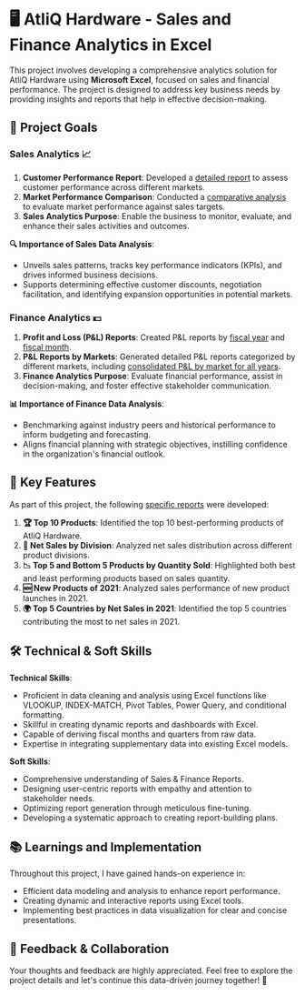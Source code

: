 # 🖥️ AtliQ Hardware - Sales and Finance Analytics in Excel

This project involves developing a comprehensive analytics solution for AtliQ Hardware using **Microsoft Excel**, focused on sales and financial performance. The project is designed to address key business needs by providing insights and reports that help in effective decision-making.

## 🎯 Project Goals

### Sales Analytics 📈
1. **Customer Performance Report**: Developed a [detailed report](https://github.com/rutuja-ninja/sales_and_finance_analytics_of_atliq_hardwares/blob/main/Sales%20Analytics%20Reports/Customer%20Performance%20Report%20of%20AtliQ%20Hardwares.pdf) to assess customer performance across different markets.
2. **Market Performance Comparison**: Conducted a [comparative analysis](https://github.com/rutuja-ninja/sales_and_finance_analytics_of_atliq_hardwares/blob/main/Sales%20Analytics%20Reports/Market%20Performance%20vs%20Target%20Report%20of%20AtliQ%20Hardwares.pdf) to evaluate market performance against sales targets.
3. **Sales Analytics Purpose**: Enable the business to monitor, evaluate, and enhance their sales activities and outcomes.

**🔍 Importance of Sales Data Analysis**:
- Unveils sales patterns, tracks key performance indicators (KPIs), and drives informed business decisions.
- Supports determining effective customer discounts, negotiation facilitation, and identifying expansion opportunities in potential markets.

### Finance Analytics 💵
1. **Profit and Loss (P&L) Reports**: Created P&L reports by [fiscal year](https://github.com/rutuja-ninja/sales_and_finance_analytics_of_atliq_hardwares/blob/main/Finance%20Analytics%20Reports/P%26L%20Statement%20by%20Fiscal%20Years.pdf) and [fiscal month](https://github.com/rutuja-ninja/sales_and_finance_analytics_of_atliq_hardwares/blob/main/Finance%20Analytics%20Reports/P%26L%20Statement%20by%20Fiscal%20Months.pdf).
2. **P&L Reports by Markets**: Generated detailed P&L reports categorized by different markets, including [consolidated P&L by market for all years](https://github.com/rutuja-ninja/sales_and_finance_analytics_of_atliq_hardwares/blob/main/Finance%20Analytics%20Reports/P%26L%20Statement%20by%20Market%20for%20All%20Fiscal%20Years.pdf).
3. **Finance Analytics Purpose**: Evaluate financial performance, assist in decision-making, and foster effective stakeholder communication.

**📊 Importance of Finance Data Analysis**:
- Benchmarking against industry peers and historical performance to inform budgeting and forecasting.
- Aligns financial planning with strategic objectives, instilling confidence in the organization's financial outlook.

## 🌟 Key Features
As part of this project, the following [specific reports](https://github.com/rutuja-ninja/sales_and_finance_analytics_of_atliq_hardwares/tree/main/Stakeholders%20Requests) were developed:
1. **🏆 Top 10 Products**: Identified the top 10 best-performing products of AtliQ Hardware.
2. **💼 Net Sales by Division**: Analyzed net sales distribution across different product divisions.
3. **📉 Top 5 and Bottom 5 Products by Quantity Sold**: Highlighted both best and least performing products based on sales quantity.
4. **🆕 New Products of 2021**: Analyzed sales performance of new product launches in 2021.
5. **🌍 Top 5 Countries by Net Sales in 2021**: Identified the top 5 countries contributing the most to net sales in 2021.

## 🛠️ Technical & Soft Skills
**Technical Skills**:
- Proficient in data cleaning and analysis using Excel functions like VLOOKUP, INDEX-MATCH, Pivot Tables, Power Query, and conditional formatting.
- Skillful in creating dynamic reports and dashboards with Excel.
- Capable of deriving fiscal months and quarters from raw data.
- Expertise in integrating supplementary data into existing Excel models.

**Soft Skills**:
- Comprehensive understanding of Sales & Finance Reports.
- Designing user-centric reports with empathy and attention to stakeholder needs.
- Optimizing report generation through meticulous fine-tuning.
- Developing a systematic approach to creating report-building plans.

## 📚 Learnings and Implementation
Throughout this project, I have gained hands-on experience in:
- Efficient data modeling and analysis to enhance report performance.
- Creating dynamic and interactive reports using Excel tools.
- Implementing best practices in data visualization for clear and concise presentations.

## 🤝 Feedback & Collaboration
Your thoughts and feedback are highly appreciated. Feel free to explore the project details and let's continue this data-driven journey together! 🚀
